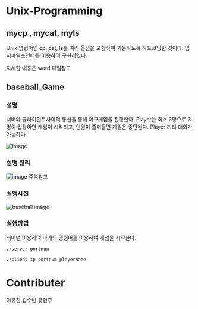 # Unix-Programming

## mycp , mycat, myls
Unix 명령어인 cp, cat, ls를 여러 옵션을 포함하여 기능하도록 하드코딩한 것이다.
임시파일포인터를 이용하여 구현하였다.

자세한 내용은 word 파일참고

## baseball_Game

### 설명
서버와 클라이언트사이의 통신을 통해 야구게임을 진행한다. 
Player는 최소 3명으로 3명이 입장하면 게임이 시작되고, 인원이 줄어들면 게임은 중단된다.
Player 끼리 대화가 가능하다.


![image](https://user-images.githubusercontent.com/27190708/87300662-332b9480-c549-11ea-91dd-aec3f9c69567.png)

### 실행 원리


![image](https://user-images.githubusercontent.com/27190708/87300519-f19ae980-c548-11ea-8a66-8ad9ca0f0324.png)
주석참고



### 실행사진
![baseball image](https://user-images.githubusercontent.com/27190708/87300130-4ab64d80-c548-11ea-8b20-c49c1898a241.png)




### 실행방법
터미널 이용하여 아래의 명령어를 이용하여 게임을 시작한다.

```
./server portnum 

```

```
./client ip portnum playerName
```




# Contributer 
이유진 김수빈 유연주






